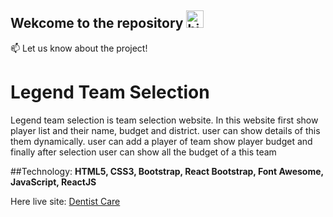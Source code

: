 
## Wekcome to the repository <img src="https://user-images.githubusercontent.com/1303154/88677602-1635ba80-d120-11ea-84d8-d263ba5fc3c0.gif" width="28px" alt="hi">


:mailbox: Let us know about the project!

# Legend Team Selection
Legend team selection is team selection website. In this website first show player list and their name, budget and district. user can show details of this them dynamically. user can add a player of team show player budget and finally after selection user can show all the budget of a this team

##Technology: 
**HTML5, CSS3, Bootstrap, React Bootstrap, Font Awesome, JavaScript, ReactJS**

Here live site: [Dentist Care](https://legend-team-selection.netlify.app/) <br/>

